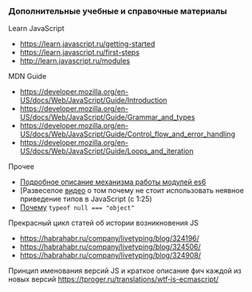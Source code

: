 
### Дополнительные учебные и справочные материалы

Learn JavaScript
 - https://learn.javascript.ru/getting-started
 - https://learn.javascript.ru/first-steps
 - http://learn.javascript.ru/modules

MDN Guide
 - https://developer.mozilla.org/en-US/docs/Web/JavaScript/Guide/Introduction
 - https://developer.mozilla.org/en-US/docs/Web/JavaScript/Guide/Grammar_and_types
 - https://developer.mozilla.org/en-US/docs/Web/JavaScript/Guide/Control_flow_and_error_handling
 - https://developer.mozilla.org/en-US/docs/Web/JavaScript/Guide/Loops_and_iteration

Прочее
 - [Подробное описание механизма работы модулей es6](http://2ality.com/2014/09/es6-modules-final.html)
 - [Развеселое [видео](https://www.destroyallsoftware.com/talks/wat) о том почему не стоит использовать неявное приведение типов в JavaScript (c 1:25)
 - [Почему](https://habrahabr.ru/post/200664/) `typeof null === "object"`

Прекрасный цикл статей об истории возникновения JS
 - https://habrahabr.ru/company/livetyping/blog/324196/
 - https://habrahabr.ru/company/livetyping/blog/324506/
 - https://habrahabr.ru/company/livetyping/blog/324908/
 
Принцип именования версий JS и краткое описание фич каждой из новых версий
https://tproger.ru/translations/wtf-is-ecmascript/
